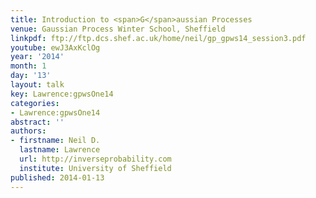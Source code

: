```yaml
---
title: Introduction to <span>G</span>aussian Processes
venue: Gaussian Process Winter School, Sheffield
linkpdf: ftp://ftp.dcs.shef.ac.uk/home/neil/gp_gpws14_session3.pdf
youtube: ewJ3AxKclOg
year: '2014'
month: 1
day: '13'
layout: talk
key: Lawrence:gpwsOne14
categories:
- Lawrence:gpwsOne14
abstract: ''
authors:
- firstname: Neil D.
  lastname: Lawrence
  url: http://inverseprobability.com
  institute: University of Sheffield
published: 2014-01-13
---
```

